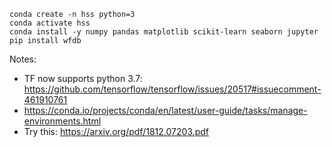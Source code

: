 ```
conda create -n hss python=3
conda activate hss
conda install -y numpy pandas matplotlib scikit-learn seaborn jupyter
pip install wfdb
```

Notes:
- TF now supports python 3.7: https://github.com/tensorflow/tensorflow/issues/20517#issuecomment-461910761
- https://conda.io/projects/conda/en/latest/user-guide/tasks/manage-environments.html
- Try this: https://arxiv.org/pdf/1812.07203.pdf